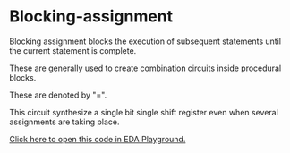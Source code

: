 # Blocking-assignment
<p>Blocking assignment blocks the execution of subsequent statements until the current statement is complete.</p>
<p>These are generally used to create combination circuits inside procedural blocks.</p>
<p>These are denoted by "=".</p>
<p>This circuit synthesize a single bit single shift register even when several assignments are taking place.</p>
<a href = "https://edaplayground.com/x/Lx2m">Click here to open this code in EDA Playground.</a>
